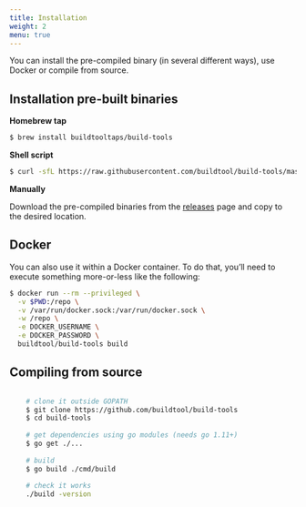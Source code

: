 ```yaml
---
title: Installation
weight: 2
menu: true
---
```


You can install the pre-compiled binary (in several different ways), use Docker or compile from source.

## Installation pre-built binaries
**Homebrew tap**

```sh 
$ brew install buildtooltaps/build-tools
```

**Shell script**
```sh
$ curl -sfL https://raw.githubusercontent.com/buildtool/build-tools/master/install.sh | sh
```
**Manually**

Download the pre-compiled binaries from the [releases](https://github.com/buildtool/build-tools/releases) page and copy to the desired location.

## Docker
You can also use it within a Docker container. To do that, you’ll need to execute something more-or-less like the following:
```sh
$ docker run --rm --privileged \
  -v $PWD:/repo \
  -v /var/run/docker.sock:/var/run/docker.sock \
  -w /repo \
  -e DOCKER_USERNAME \
  -e DOCKER_PASSWORD \
  buildtool/build-tools build
```
      
## Compiling from source
```sh

    # clone it outside GOPATH
    $ git clone https://github.com/buildtool/build-tools
    $ cd build-tools
    
    # get dependencies using go modules (needs go 1.11+)
    $ go get ./...
    
    # build
    $ go build ./cmd/build
    
    # check it works
    ./build -version
```
